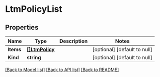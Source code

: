 # LtmPolicyList

## Properties
Name | Type | Description | Notes
------------ | ------------- | ------------- | -------------
**Items** | [**[]LtmPolicy**](ltm_policy.md) |  | [optional] [default to null]
**Kind** | **string** |  | [optional] [default to null]

[[Back to Model list]](../README.md#documentation-for-models) [[Back to API list]](../README.md#documentation-for-api-endpoints) [[Back to README]](../README.md)


